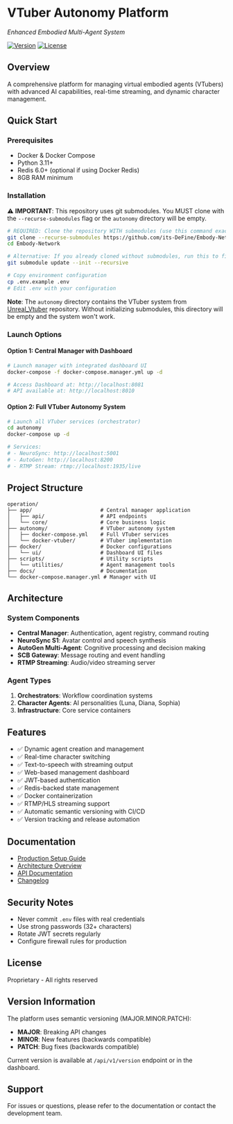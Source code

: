 # VTuber Autonomy Platform
*Enhanced Embodied Multi-Agent System*

[![Version](https://img.shields.io/badge/version-0.6.0-blue)](https://github.com/its-DeFine/Embody-Network/releases)
[![License](https://img.shields.io/badge/license-Proprietary-red)](LICENSE)

## Overview
A comprehensive platform for managing virtual embodied agents (VTubers) with advanced AI capabilities, real-time streaming, and dynamic character management.

## Quick Start

### Prerequisites
- Docker & Docker Compose
- Python 3.11+
- Redis 6.0+ (optional if using Docker Redis)
- 8GB RAM minimum

### Installation

⚠️ **IMPORTANT**: This repository uses git submodules. You MUST clone with the `--recurse-submodules` flag or the `autonomy` directory will be empty.

```bash
# REQUIRED: Clone the repository WITH submodules (use this command exactly)
git clone --recurse-submodules https://github.com/its-DeFine/Embody-Network.git -b embody-alpha
cd Embody-Network

# Alternative: If you already cloned without submodules, run this to fix it:
git submodule update --init --recursive

# Copy environment configuration
cp .env.example .env
# Edit .env with your configuration
```

**Note**: The `autonomy` directory contains the VTuber system from [Unreal_Vtuber](https://github.com/its-DeFine/Unreal_Vtuber) repository. Without initializing submodules, this directory will be empty and the system won't work.

### Launch Options

#### Option 1: Central Manager with Dashboard
```bash
# Launch manager with integrated dashboard UI
docker-compose -f docker-compose.manager.yml up -d

# Access Dashboard at: http://localhost:8081
# API available at: http://localhost:8010
```

#### Option 2: Full VTuber Autonomy System
```bash
# Launch all VTuber services (orchestrator)
cd autonomy
docker-compose up -d

# Services:
# - NeuroSync: http://localhost:5001
# - AutoGen: http://localhost:8200
# - RTMP Stream: rtmp://localhost:1935/live
```

## Project Structure
```
operation/
├── app/                      # Central manager application
│   ├── api/                  # API endpoints
│   └── core/                 # Core business logic
├── autonomy/                 # VTuber autonomy system
│   ├── docker-compose.yml    # Full VTuber services
│   └── docker-vtuber/        # VTuber implementation
├── docker/                   # Docker configurations
│   └── ui/                   # Dashboard UI files
├── scripts/                  # Utility scripts
│   └── utilities/            # Agent management tools
├── docs/                     # Documentation
└── docker-compose.manager.yml # Manager with UI
```

## Architecture

### System Components
- **Central Manager**: Authentication, agent registry, command routing
- **NeuroSync S1**: Avatar control and speech synthesis
- **AutoGen Multi-Agent**: Cognitive processing and decision making
- **SCB Gateway**: Message routing and event handling
- **RTMP Streaming**: Audio/video streaming server

### Agent Types
1. **Orchestrators**: Workflow coordination systems
2. **Character Agents**: AI personalities (Luna, Diana, Sophia)
3. **Infrastructure**: Core service containers

## Features
- ✅ Dynamic agent creation and management
- ✅ Real-time character switching
- ✅ Text-to-speech with streaming output
- ✅ Web-based management dashboard
- ✅ JWT-based authentication
- ✅ Redis-backed state management
- ✅ Docker containerization
- ✅ RTMP/HLS streaming support
- ✅ Automatic semantic versioning with CI/CD
- ✅ Version tracking and release automation

## Documentation
- [Production Setup Guide](docs/PRODUCTION_SETUP.md)
- [Architecture Overview](docs/ARCHITECTURE.md)
- [API Documentation](docs/API_REFERENCE.md)
- [Changelog](CHANGELOG.md)

## Security Notes
- Never commit `.env` files with real credentials
- Use strong passwords (32+ characters)
- Rotate JWT secrets regularly
- Configure firewall rules for production

## License
Proprietary - All rights reserved

## Version Information

The platform uses semantic versioning (MAJOR.MINOR.PATCH):
- **MAJOR**: Breaking API changes
- **MINOR**: New features (backwards compatible)
- **PATCH**: Bug fixes (backwards compatible)

Current version is available at `/api/v1/version` endpoint or in the dashboard.

## Support
For issues or questions, please refer to the documentation or contact the development team.